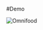 #Demo

![Omnifood](https://user-images.githubusercontent.com/28712396/105629478-668e9a80-5e6d-11eb-9c5e-a479469facce.png)
